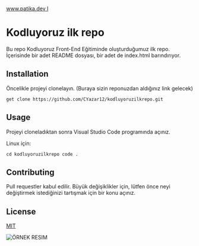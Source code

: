 [ www.patika.dev l](KodluyoruzilkRepo)

# Kodluyoruz ilk repo

Bu repo Kodluyoruz Front-End Eğitiminde oluşturduğumuz ilk repo. İçerisinde bir adet README dosyası, bir adet de index.html barındırıyor.

## Installation

Öncelikle projeyi clonelayın. (Buraya sizin reponuzdan aldığınız link gelecek)

``` get clone https://github.com/CYazar12/kodluyoruzilkrepo.git ```

## Usage

Projeyi cloneladıktan sonra Visual Studio Code programında açınız.

Linux için:

``` cd kodluyoruzilkrepo code . ```

## Contributing

Pull requestler kabul edilir. Büyük değişiklikler için, lütfen önce neyi değiştirmek istediğinizi tartışmak için bir konu açınız.

## License
 
 [MIT](https://choosealicense.com/licenses/mit/)

 ![ÖRNEK RESIM](https://raw.githubusercontent.com/Kodluyoruz/taskforce/main/git/odev1/figures/markdown.png)
